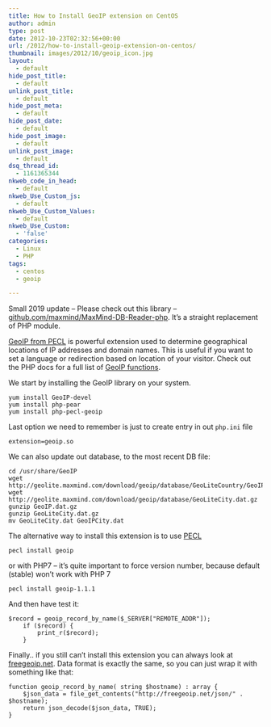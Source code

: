 ```yaml
---
title: How to Install GeoIP extension on CentOS
author: admin
type: post
date: 2012-10-23T02:32:56+00:00
url: /2012/how-to-install-geoip-extension-on-centos/
thumbnail: images/2012/10/geoip_icon.jpg
layout:
  - default
hide_post_title:
  - default
unlink_post_title:
  - default
hide_post_meta:
  - default
hide_post_date:
  - default
hide_post_image:
  - default
unlink_post_image:
  - default
dsq_thread_id:
  - 1161365344
nkweb_code_in_head:
  - default
nkweb_Use_Custom_js:
  - default
nkweb_Use_Custom_Values:
  - default
nkweb_Use_Custom:
  - 'false'
categories:
  - Linux
  - PHP
tags:
  - centos
  - geoip

---
```

Small 2019 update – Please check out this library – [github.com/maxmind/MaxMind-DB-Reader-php][1]. It’s a straight replacement of PHP module.

[GeoIP from PECL](http://pecl.php.net/package/geoip) is powerful extension used to determine geographical locations of IP addresses and domain names. This is useful if you want to set a language or redirection based on location of your visitor. Check out the PHP docs for a full list of [GeoIP functions](http://www.php.net/manual/en/ref.geoip.php).  
<!--more-->

We start by installing the GeoIP library on your system.

```
yum install GeoIP-devel
yum install php-pear
yum install php-pecl-geoip
```

Last option we need to remember is just to create entry in out `php.ini` file

`extension=geoip.so`

We can also update out database, to the most recent DB file:

```
cd /usr/share/GeoIP
wget http://geolite.maxmind.com/download/geoip/database/GeoLiteCountry/GeoIP.dat.gz
wget http://geolite.maxmind.com/download/geoip/database/GeoLiteCity.dat.gz
gunzip GeoIP.dat.gz
gunzip GeoLiteCity.dat.gz
mv GeoLiteCity.dat GeoIPCity.dat
```

The alternative way to install this extension is to use [PECL](https://pecl.php.net/)

`pecl install geoip`

or with PHP7 &#8211; it&#8217;s quite important to force version number, because default (stable) won&#8217;t work with PHP 7

`pecl install geoip-1.1.1`

And then have test it:

```
$record = geoip_record_by_name($_SERVER["REMOTE_ADDR"]);
	if ($record) {
    	print_r($record);
	}
```

Finally.. if you still can&#8217;t install this extension you can always look at [freegeoip.net](http://freegeoip.net/). Data format is exactly the same, so you can just wrap it with something like that:

```
function geoip_record_by_name( string $hostname) : array {
	$json_data = file_get_contents("http://freegeoip.net/json/" . $hostname);
	return json_decode($json_data, TRUE);
}
```
[1]: https://github.com/maxmind/MaxMind-DB-Reader-php